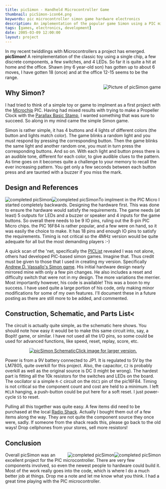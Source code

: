 ```yaml
---
title: picSimon - Handheld Microcontroller Game
thumbnail: picSimon-icon64.png
keywords: pic microcontroller simon game hardware electronics
description: An implementation of the popular game Simon using a PIC microcontroller. This was one of my first and best microcontroller projects.
tags: [games, electronics, development]
date: 2005-03-09 12:00:00
layout: project
---
```

In my recent twiddlings with Microcontrollers a project has emerged. <b>picSimon!</b> A reimplementation of the classic toy using a single chip, a few discrete components, a few switches, and 4 LEDs. So far it is quite a hit at home and the office. Shawn (my 6 year-old son) has gotten up to about 6 moves, I have gotten 18 (once) and at the office 12-15 seems to be the range.

<img alt="Picture of picSimon game" src="{{site.baseurl}}/assets/picSimon-1.jpg" style="float: right;" />

## Why Simon?

I had tried to think of a simple toy or game to implment as a first project with the <a href="http://microchip.com">Microchip</a> PIC. Having had mixed results with trying to make a Propeller Clock with the <a href="http://parallax.com">Parallax Basic Stamp</a>, I wanted something that was sure to succeed. So along in my mind came the simple Simon game.

Simon is rather simple, it has 4 buttons and 4 lights of different colors (the button and lights match color). The game blinks a random light and you must respond by pressing the corresponding button. Then the game blinks the same light and another random one, you must in turn press the corresponding buttons. And so on. With each light and button press there is an audible tone, different for each color, to give audible clues to the pattern. As time goes on it becomes quite a challenge to your memory to recall the ever increasing pattern. You get only a few seconds between each button press and are taunted with a buzzer if you miss the mark.

## Design and References
<img alt="completed picSimon" style="float: left;" src="{{site.baseurl}}/assets/picSimon-5.jpg" /><img alt="completed picSimon" style="float: left;" src="{{site.baseurl}}/assets/picSimon-4.jpg" />To implment in the PIC Micro I started completely backwards. Designing the hardware first. This was done to ensure the hardware would satisfy the requirements. The game needs (at least) 5 outputs for LEDs and a buzzer or speaker and 4 inputs for the game buttons. So overall there needs to be 9 IO pins, ruling out the 8-pin PIC Micro chips. the PIC 16F84 is rather popular, and a few were on hand, so it was easily the choice to make. It has 18 pins and enough IO pins to satisfy the requirements. Timing is not critical so the 4MHz version would be quite adequate for all but the most demanding players :-)

A quick scan of the 'net, specifically the <a href="http://www.piclist.org">PICList</a> revealed I was not alone, others had developed PIC-based simon games. Imagine that. Thus credit must be given to those that I used in creating my version. Specifically <a href="http://www.piclist.com/techref/piclist/simon/index.htm">Andrew D. Vassallo's Simon game</a>. His initial hardware design nearly mirrored mine with only a few pin changes. He also includes a reset and difficulty switch that were not in my design. The more variations the merrier. Most importantly however, his code is available! This was a boon to my success. I have used quite a large portion of his code, only making minor modifications for some of my own features. I'll document these in a future posting as there are still more to be added, and commented.

## Construction, Schematic, and Parts List<
The circuit is actually quite simple, as the schematic here shows. You should note how easy it would be to make this same circuit into, say, a BopIt! game, or similar. I have not used all the I/O pins, so some could be used for advanced functions, like speed, reset, replay, score, etc.

<p style="text-align: center;"><a href="{{site.baseurl}}/assets/picSimon-schematic847x783.png"><img alt="picSimon Schematic" src="{{site.baseurl}}/assets/picSimon-schematic489x456.png" />Click image for larger version.</a></p>

Power is from a 9V battery connected to <span class="code">JP1</span>. It is regulated to 5V by the LM7805, quite overkill for this project. Also, the capacitor, <code>C2</code> is probably overkill as well as the original source is DC (I might be wrong). The hardest part is fitting all the 10k resistors for the switches and LEDs on the board. The oscilator si a simple <code>R-C</code> circuit on the <code>OSC1</code> pin of the pic16F84. Timing is not critical so the component count and cost are held to a minimum. I left <code>MCLR</code> hanging, a push-button could be put here for a soft reset. I just power-cycle <code>S5</code> to reset.

Pulling all this together was quite easy. A few items did need to be purchased at the local <a href="http://radioshack.com">Radio Shack</a>. Actually I bought them out of a few items along the way. They are not quite the component source they once were, sadly. If someone from the shack reads this, please go back to the old ways! Drop cellphones from your stores, sell more resistors!

## Conclusion
<img alt="completed picSimon" style="float: right;" src="{{site.baseurl}}/assets/picSimon-3.jpg" /><img alt="completed picSimon" style="float: right;" src="{{site.baseurl}}/assets/picSimon-2.jpg" />Overall picSimon was an excellent project for the PIC microcontroller. There are very few components involved, so even the newest people to hardware could build it. Most of the work really goes into the code, which is where I do a much better job at things. Drop me a note and let me know what you think. I had a great time playing with the PIC microcontroller.
